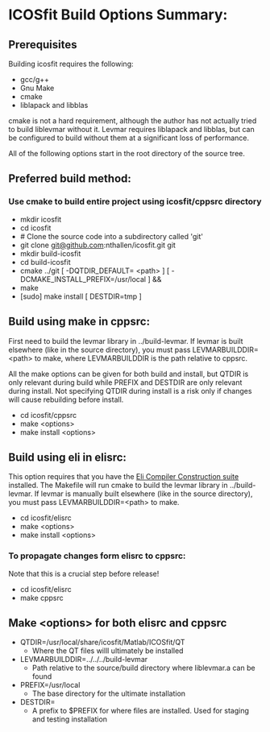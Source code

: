 # ICOSfit Build Options Summary:

## Prerequisites
Building icosfit requires the following:
  * gcc/g++
  * Gnu Make
  * cmake
  * liblapack and libblas

cmake is not a hard requirement, although the author has not actually tried
to build liblevmar without it. Levmar requires liblapack and libblas, but
can be configured to build without them at a significant loss of performance.

All of the following options start in the root directory of the source tree.

## Preferred build method:
### Use cmake to build entire project using icosfit/cppsrc directory
  * mkdir icosfit
  * cd icosfit
  * \# Clone the source code into a subdirectory called 'git'
  * git clone git@github.com:nthallen/icosfit.git git
  * mkdir build-icosfit
  * cd build-icosfit
  * cmake ../git  [ -DQTDIR_DEFAULT= \<path\> ] [ -DCMAKE_INSTALL_PREFIX=/usr/local ] &&
  * make
  * [sudo] make install [ DESTDIR=tmp ]

## Build using make in cppsrc:
First need to build the levmar library in ../build-levmar. If levmar is built elsewhere
(like in the source directory), you must pass LEVMARBUILDDIR=\<path\> to make, where
LEVMARBUILDDIR is the path relative to cppsrc.

All the make options can be given for both build and install, but QTDIR is only relevant
during build while PREFIX and DESTDIR are only relevant during install. Not specifying
QTDIR during install is a risk only if changes will cause rebuilding before install.
  * cd icosfit/cppsrc
  * make \<options\>
  * make install \<options\>

## Build using eli in elisrc:
This option requires that you have the [Eli Compiler Construction suite](http://eli-project.sourceforge.net/)
installed. The Makefile will run cmake to build the levmar library in ../build-levmar.
If levmar is manually built elsewhere (like in the source directory), you must
pass LEVMARBUILDDIR=\<path\> to make.
  * cd icosfit/elisrc
  * make \<options\>
  * make install \<options\>

### To propagate changes form elisrc to cppsrc:
Note that this is a crucial step before release!
  * cd icosfit/elisrc
  * make cppsrc

## Make \<options\> for both elisrc and cppsrc
  * QTDIR=/usr/local/share/icosfit/Matlab/ICOSfit/QT
    * Where the QT files willl ultimately be installed
  * LEVMARBUILDDIR=../../../build-levmar
    * Path relative to the source/build directory where liblevmar.a can be found
  * PREFIX=/usr/local
    * The base directory for the ultimate installation
  * DESTDIR=
    * A prefix to $PREFIX for where files are installed. Used for staging and testing installation
